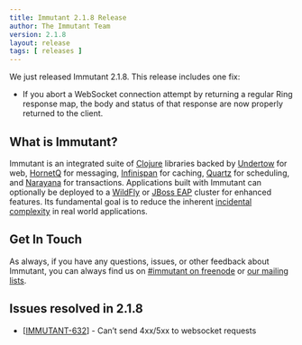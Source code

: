 ```yaml
---
title: Immutant 2.1.8 Release
author: The Immutant Team
version: 2.1.8
layout: release
tags: [ releases ]
---
```


We just released Immutant 2.1.8. This release includes one fix:

* If you abort a WebSocket connection attempt by returning a regular
  Ring response map, the body and status of that response are now
  properly returned to the client.
  
## What is Immutant?

Immutant is an integrated suite of [Clojure](http://clojure.org)
libraries backed by [Undertow] for web, [HornetQ] for messaging,
[Infinispan] for caching, [Quartz] for scheduling, and [Narayana] for
transactions. Applications built with Immutant can optionally be
deployed to a [WildFly] or [JBoss EAP] cluster for enhanced features. Its
fundamental goal is to reduce the inherent
[incidental complexity](http://en.wikipedia.org/wiki/Accidental_complexity)
in real world applications.

## Get In Touch

As always, if you have any questions, issues, or other feedback about
Immutant, you can always find us on
[#immutant on freenode](/community/) or
[our mailing lists](/community/mailing_lists).

## Issues resolved in 2.1.8

<ul>
<li>[<a href='https://issues.jboss.org/browse/IMMUTANT-632'>IMMUTANT-632</a>] -     Can’t send 4xx/5xx to websocket requests</li> 
</ul>

[WildFly]: http://wildfly.org/
[Infinispan]: http://infinispan.org
[HornetQ]: http://jboss.org/hornetq/
[Undertow]: http://undertow.io
[Quartz]: http://quartz-scheduler.org/
[Narayana]: http://www.jboss.org/narayana
[JBoss EAP]: http://www.jboss.org/products/eap/overview/
